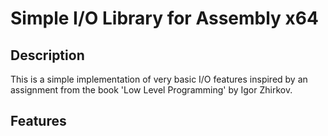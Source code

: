 # Simple I/O Library for Assembly x64

## Description

This is a simple implementation of very basic I/O features inspired by an assignment from the book 'Low Level Programming' by Igor Zhirkov.

## Features
